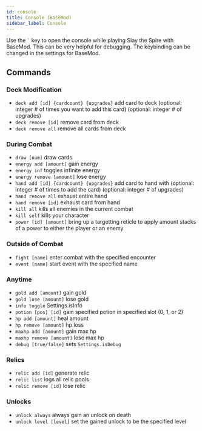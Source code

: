 ```yaml
---
id: console
title: Console (BaseMod)
sidebar_label: Console
---
```


Use the `` ` `` key to open the console while playing Slay the Spire with BaseMod. This can be very helpful for debugging. The keybinding can be changed in the settings for BaseMod.

## Commands

### Deck Modification
* `deck add [id] {cardcount} {upgrades}` add card to deck (optional: integer # of times you want to add this card) (optional: integer # of upgrades)
* `deck remove [id]` remove card from deck
* `deck remove all` remove all cards from deck

### During Combat
* `draw [num]` draw cards
* `energy add [amount]` gain energy
* `energy inf` toggles infinite energy
* `energy remove [amount]` lose energy
* `hand add [id] {cardcount} {upgrades}` add card to hand with (optional: integer # of times to add the card) (optional: integer # of upgrades)
* `hand remove all` exhaust entire hand
* `hand remove [id]` exhaust card from hand
* `kill all` kills all enemies in the current combat
* `kill self` kills your character
* `power [id] [amount]` bring up a targetting reticle to apply amount stacks of a power to either the player or an enemy

### Outside of Combat
* `fight [name]` enter combat with the specified encounter
* `event [name]` start event with the specified name

### Anytime
* `gold add [amount]` gain gold
* `gold lose [amount]` lose gold
* `info toggle` Settings.isInfo
* `potion [pos] [id]` gain specified potion in specified slot (0, 1, or 2)
* `hp add [amount]` heal amount
* `hp remove [amount]` hp loss
* `maxhp add [amount]` gain max hp
* `maxhp remove [amount]` lose max hp
* `debug [true/false]` sets `Settings.isDebug`
### Relics
* `relic add [id]` generate relic
* `relic list` logs all relic pools
* `relic remove [id]` lose relic

### Unlocks
* `unlock always` always gain an unlock on death
* `unlock level [level]` set the gained unlock to be the specified level